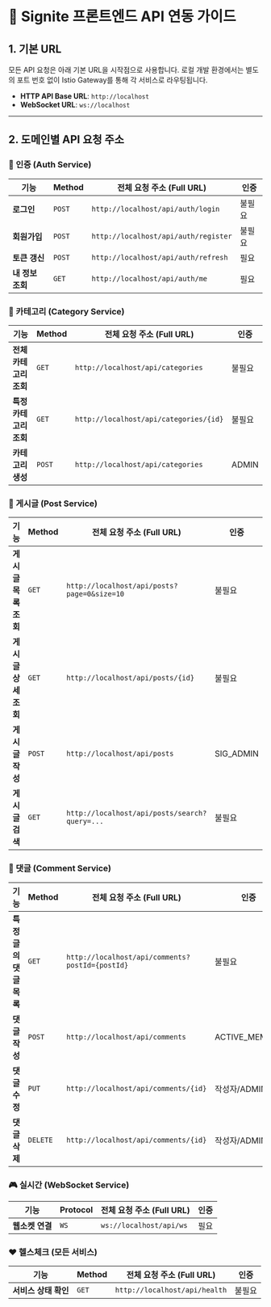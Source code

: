 # 🚀 Signite 프론트엔드 API 연동 가이드

## 1. 기본 URL

모든 API 요청은 아래 기본 URL을 시작점으로 사용합니다. 로컬 개발 환경에서는 별도의 포트 번호 없이 Istio Gateway를 통해 각 서비스로 라우팅됩니다.

- **HTTP API Base URL**: `http://localhost`
- **WebSocket URL**: `ws://localhost`

---

## 2. 도메인별 API 요청 주소

### 🔐 인증 (Auth Service)

| 기능       | Method | 전체 요청 주소 (Full URL)            | 인증   |
|------------|--------|--------------------------------------|--------|
| **로그인**     | `POST` | `http://localhost/api/auth/login`    | 불필요 |
| **회원가입**   | `POST` | `http://localhost/api/auth/register` | 불필요 |
| **토큰 갱신**  | `POST` | `http://localhost/api/auth/refresh`  | 필요   |
| **내 정보 조회**| `GET`  | `http://localhost/api/auth/me`       | 필요   |

### 📂 카테고리 (Category Service)

| 기능             | Method | 전체 요청 주소 (Full URL)                 | 인증   |
|------------------|--------|-------------------------------------------|--------|
| **전체 카테고리 조회** | `GET`  | `http://localhost/api/categories`         | 불필요 |
| **특정 카테고리 조회**| `GET`  | `http://localhost/api/categories/{id}`    | 불필요 |
| **카테고리 생성**    | `POST` | `http://localhost/api/categories`         | ADMIN  |

### 📝 게시글 (Post Service)

| 기능             | Method | 전체 요청 주소 (Full URL)                       | 인증        |
|------------------|--------|-------------------------------------------------|-------------|
| **게시글 목록 조회** | `GET`  | `http://localhost/api/posts?page=0&size=10`     | 불필요      |
| **게시글 상세 조회** | `GET`  | `http://localhost/api/posts/{id}`               | 불필요      |
| **게시글 작성**      | `POST` | `http://localhost/api/posts`                    | SIG_ADMIN   |
| **게시글 검색**      | `GET`  | `http://localhost/api/posts/search?query=...`   | 불필요      |

### 💬 댓글 (Comment Service)

| 기능             | Method | 전체 요청 주소 (Full URL)                          | 인증          |
|------------------|--------|----------------------------------------------------|---------------|
| **특정 글의 댓글 목록**| `GET`  | `http://localhost/api/comments?postId={postId}`| 불필요        |
| **댓글 작성**        | `POST` | `http://localhost/api/comments`                  | ACTIVE_MEMBER |
| **댓글 수정**        | `PUT`  | `http://localhost/api/comments/{id}`             | 작성자/ADMIN  |
| **댓글 삭제**        | `DELETE`| `http://localhost/api/comments/{id}`            | 작성자/ADMIN  |

### 🎮 실시간 (WebSocket Service)

| 기능       | Protocol | 전체 요청 주소 (Full URL) | 인증 |
|------------|----------|---------------------------|------|
| **웹소켓 연결**| `WS`     | `ws://localhost/api/ws`   | 필요 |

### ❤️ 헬스체크 (모든 서비스)

| 기능           | Method | 전체 요청 주소 (Full URL)      | 인증   |
|----------------|--------|--------------------------------|--------|
| **서비스 상태 확인**| `GET`  | `http://localhost/api/health`  | 불필요 |
